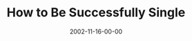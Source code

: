 ---
layout: message
category: message
series: "Do It Yourself"
title: "How to Be Successfully Single"
date: 2002-11-16-00-00
message_id: 255
audio-description: "Explore our critical ''do it yourself'' project called family."
audio: "http://s3.amazonaws.com/crossroadsaudiomessages/Be+Successfully+Single2.mp3"
audio-title: "How to Be Successfully Single"
audio-duration: "33:33"
---